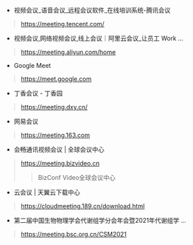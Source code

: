 - 视频会议_语音会议_远程会议软件_在线培训系统-腾讯会议
> https://meeting.tencent.com/

- 视频会议,网络视频会议,线上会议｜阿里云会议_让员工 Work ...
> https://meeting.aliyun.com/home

- Google Meet
> https://meet.google.com

- 丁香会议 - 丁香园
> https://meeting.dxy.cn/

- 网易会议
> https://meeting.163.com

- 会畅通讯视频会议 | 全球会议中心
> https://meeting.bizvideo.cn
>>  BizConf Video全球会议中心

- 云会议 | 天翼云下载中心
> https://cloudmeeting.189.cn/download.html

- 第二届中国生物物理学会代谢组学分会年会暨2021年代谢组学 ...
> https://meeting.bsc.org.cn/CSM2021
